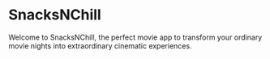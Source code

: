 # SnacksNChill
 Welcome to SnacksNChill, the perfect movie app to transform your ordinary movie nights into extraordinary cinematic experiences.
